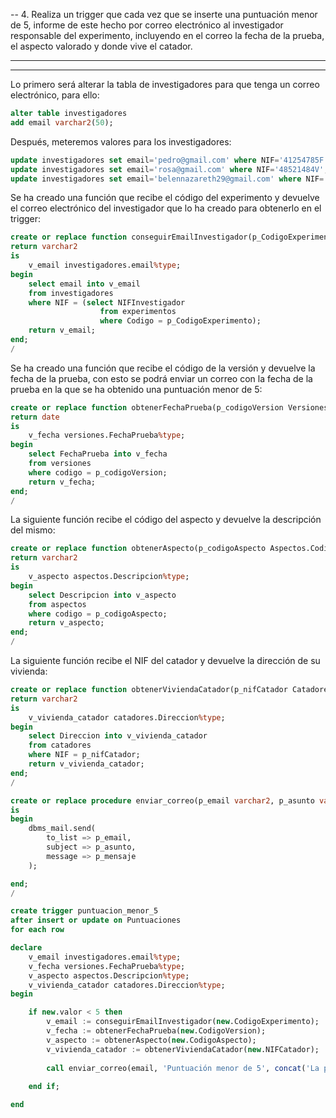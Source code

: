 -- 4. Realiza un trigger que cada vez que se inserte una puntuación menor de 5, informe de este hecho por correo electrónico al investigador responsable del experimento, incluyendo en el correo la fecha de la prueba, el aspecto valorado y donde vive el catador.

---

---


Lo primero será alterar la tabla de investigadores para que tenga un correo electrónico, para ello:

```sql
alter table investigadores 
add email varchar2(50);
```

Después, meteremos valores para los investigadores:

```sql
update investigadores set email='pedro@gmail.com' where NIF='41254785F';
update investigadores set email='rosa@gmail.com' where NIF='48521484V';
update investigadores set email='belennazareth29@gmail.com' where NIF='52146359T';
```


Se ha creado una función que recibe el código del experimento y devuelve el correo electrónico del investigador que lo ha creado para obtenerlo en el trigger:

```sql
create or replace function conseguirEmailInvestigador(p_CodigoExperimento experimentos.Codigo%type)
return varchar2
is
    v_email investigadores.email%type;
begin
    select email into v_email 
    from investigadores 
    where NIF = (select NIFInvestigador
                    from experimentos
                    where Codigo = p_CodigoExperimento);
    return v_email;
end;
/
```

Se ha creado una función que recibe el código de la versión y devuelve la fecha de la prueba, con esto se podrá enviar un correo con la fecha de la prueba en la que se ha obtenido una puntuación menor de 5:

```sql
create or replace function obtenerFechaPrueba(p_codigoVersion Versiones.Codigo%type)
return date
is
    v_fecha versiones.FechaPrueba%type;
begin
    select FechaPrueba into v_fecha 
    from versiones 
    where codigo = p_codigoVersion;
    return v_fecha;
end;
/
```

La siguiente función recibe el código del aspecto y devuelve la descripción del mismo:

```sql
create or replace function obtenerAspecto(p_codigoAspecto Aspectos.Codigo%type)
return varchar2
is
    v_aspecto aspectos.Descripcion%type;
begin
    select Descripcion into v_aspecto 
    from aspectos 
    where codigo = p_codigoAspecto;
    return v_aspecto;
end;
/
```

La siguiente función recibe el NIF del catador y devuelve la dirección de su vivienda:

```sql
create or replace function obtenerViviendaCatador(p_nifCatador Catadores.NIF%type)
return varchar2
is
    v_vivienda_catador catadores.Direccion%type;
begin
    select Direccion into v_vivienda_catador 
    from catadores 
    where NIF = p_nifCatador;
    return v_vivienda_catador;
end;
/
```

```sql
create or replace procedure enviar_correo(p_email varchar2, p_asunto varchar2, p_mensaje varchar2)
is
begin
    dbms_mail.send(
        to_list => p_email,
        subject => p_asunto,
        message => p_mensaje
    );

end;
/
```


```sql
create trigger puntuacion_menor_5
after insert or update on Puntuaciones
for each row

declare
    v_email investigadores.email%type;
    v_fecha versiones.FechaPrueba%type;
    v_aspecto aspectos.Descripcion%type;
    v_vivienda_catador catadores.Direccion%type;
begin

    if new.valor < 5 then
        v_email := conseguirEmailInvestigador(new.CodigoExperimento);
        v_fecha := obtenerFechaPrueba(new.CodigoVersion);
        v_aspecto := obtenerAspecto(new.CodigoAspecto);
        v_vivienda_catador := obtenerViviendaCatador(new.NIFCatador);
        
        call enviar_correo(email, 'Puntuación menor de 5', concat('La puntuación de la prueba ', new.id_prueba, ' es menor de 5'));
    
    end if;

end
```
